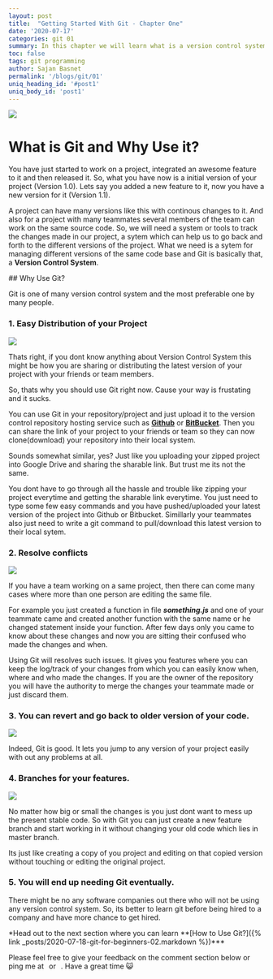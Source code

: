 ```yaml
---
layout: post
title:  "Getting Started With Git - Chapter One"
date: '2020-07-17'
categories: git 01
summary: In this chapter we will learn what is a version control system, what the heck is Git and why we should use it in our projects.
toc: false
tags: git programming
author: Sajan Basnet
permalink: '/blogs/git/01'
uniq_heading_id: '#post1'
uniq_body_id: 'post1'
---
```


<div class="row article-container mb-4">
<div class="col-lg-9 col-md-9 mx-auto pt-3">
<img class= "img-fluid img-thumbnail img-space" src="https://media3.giphy.com/media/kH6CqYiquZawmU1HI6/giphy.gif?cid=ecf05e47p9fwcgvdtdow0xw4s0jd4e1po7q4bcphye7h17ox&rid=giphy.gif">

# What is Git and Why Use it?

You have just started to work on a project, integrated an awesome feature to it and then released it. So, what you have now is a initial version of your project (Version 1.0). Lets say you added a new feature to it, now you have a new version for it (Version 1.1). <!--more--> 

A project can have many versions like this with continous changes to it. And also for a project with many teammates several members of the team can work on the same source code. So, we will need a system or tools to track the changes made in our project, a sytem which can help us to go back and forth to the different versions of the project. What we need is a sytem for managing different versions of the same code base and Git is basically that, a **Version Control System**.

</div>
</div>
<div class="row article-container mb-4">
<div class="col-lg-9 col-md-9 mx-auto pt-3">
## Why Use Git? 

Git is one of many version control system and the most preferable one by many people.

###  1. Easy Distribution of your Project

<img class= "img-fluid img-thumbnail img-space img-space" src="{{site.baseurl}}/assets/img/git01.png">

Thats right, if you dont know anything about Version Control System this might be how you are sharing or distributing the latest version of your project with your friends or team members. 

So, thats why you should use Git right now. Cause your way is frustating and it sucks.

You can use Git in your repository/project and just upload it to the version control repository hosting service such as  [**Github**](https://www.github.com) or  [**BitBucket**](https://www.bitbucket.com).
Then you can share the link of your project to your friends or team so they can now clone(download) your repository into their local system.

Sounds somewhat similar, yes? Just like you uploading your zipped project into Google Drive and sharing the sharable link. But trust me its not the same.

You dont have to go through all the hassle and trouble like zipping your project everytime and getting the sharable link everytime.
You just need to type some few easy commands and you have pushed/uploaded your latest version of the project into Github or Bitbucket.
Simillarly your teammates also just need to write a git command to pull/download this latest version to their local sytem.

### 2. Resolve conflicts

<img class= "img-fluid img-thumbnail img-space" src="{{site.baseurl}}/assets/img/git02.png">

If you have a team working on a same project, then there can come many cases where more than one person are editing the same file.

For example you just created a function in file ***something.js*** and one of your teammate came and created another function with the same name or he changed statement inside your function. After few days only you came to know about these changes and now you are sitting their confused who made the changes and when.

Using Git will resolves such issues. It gives you features where you can keep the log/track of your changes from which you can easily know when, where and who made the changes. If you are the owner of the repository you will have the authority to merge the changes your teammate made or just discard them. 

### 3. You can revert and go back to older version of your code.

<img class= "img-fluid img-thumbnail img-space" src="{{site.baseurl}}/assets/img/git003.png">

Indeed, Git is good. It lets you jump to any version of your project easily with out any problems at all.

### 4. Branches for your features. 

<img class= "img-fluid img-thumbnail img-space" src="{{site.baseurl}}/assets/img/git04.png">

No matter how big or small the changes is you just dont want to mess up the present stable code. So with Git you can just create a new feature branch and start working in it without changing your old code which lies in master branch.

Its just like creating a copy of you project and editing on that copied version without touching or editing the original project.

### 5. You will end up needing Git eventually.

There might be no any software companies out there who will not be using any version control system. So, its better to learn git before being hired to a company and have more chance to get hired.
</div>
</div>

<div class="row article-container">
<div class="col-lg-9 col-md-9 mx-auto pt-3">
*Head out to the next section where you can learn **[How to Use Git?]({% link _posts/2020-07-18-git-for-beginners-02.markdown %})***

Please feel free to give your feedback on the comment section below or ping me at <a aria-label="Send email" href="mailto:sajanbasnet75@gmail.com"><i class="icon fa fa-envelope" style="font-size:32px; margin: 0px 3px;"></i></a> or  <a aria-label="My LinkedIn" target="_blank" href="https://www.linkedin.com/in/sajan-basnet-b4b1b0148/"><i class="icon fa fa-linkedin-square" style="font-size:32px; margin: 0px 3px;" aria-hidden="true"></i></a>. Have a great time :smiley_cat:

</div>
</div>